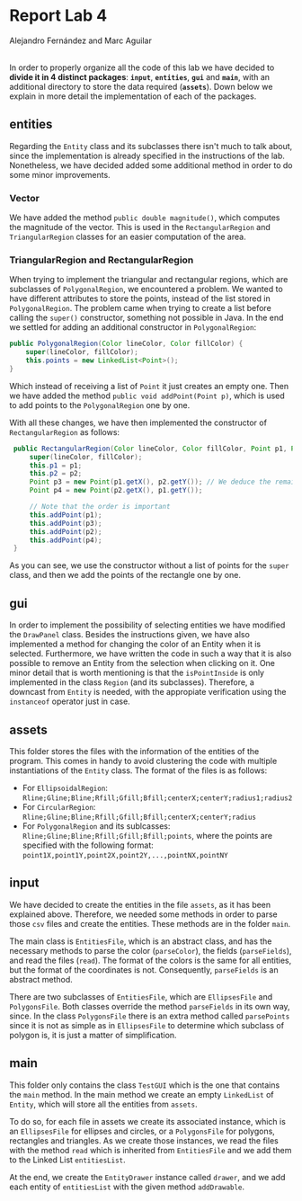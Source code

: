 # Report Lab 4
Alejandro Fernández and Marc Aguilar
<br>
<br>

In order to properly organize all the code of this lab we have decided to **divide it in 4 distinct packages**: **`input`**, **`entities`**, **`gui`** and **`main`**, with an additional directory to store the data required (**`assets`**). Down below we explain in more detail the implementation of each of the packages.

## entities

Regarding the `Entity` class and its subclasses there isn't much to talk about, since the implementation is already specified in the instructions of the lab. Nonetheless, we have decided added some additional method in order to do some minor improvements.

### Vector

We have added the method `public double magnitude()`, which computes the magnitude of the vector. This is used in the `RectangularRegion` and `TriangularRegion` classes for an easier computation of the area.

### TriangularRegion and RectangularRegion

When trying to implement the triangular and rectangular regions, which are subclasses of `PolygonalRegion`, we encountered a problem. We wanted to have different attributes to store the points, instead of the list stored in `PolygonalRegion`. The problem came when trying to create a list before calling the `super()` constructor, something not possible in Java. In the end we settled for adding an additional constructor in `PolygonalRegion`:

```java
public PolygonalRegion(Color lineColor, Color fillColor) {
    super(lineColor, fillColor);
    this.points = new LinkedList<Point>();
}
```

Which instead of receiving a list of `Point` it just creates an empty one. Then we have added the method `public void addPoint(Point p)`, which is used to add points to the `PolygonalRegion` one by one.

With all these changes, we have then implemented the constructor of `RectangularRegion` as follows:

```java
 public RectangularRegion(Color lineColor, Color fillColor, Point p1, Point p2) {
     super(lineColor, fillColor);
     this.p1 = p1;
     this.p2 = p2;
     Point p3 = new Point(p1.getX(), p2.getY()); // We deduce the remaining points of the rectangle
     Point p4 = new Point(p2.getX(), p1.getY());

     // Note that the order is important
     this.addPoint(p1);
     this.addPoint(p3);
     this.addPoint(p2);
     this.addPoint(p4);
 }
```

As you can see, we use the constructor without a list of points for the `super` class, and then we add the points of the rectangle one by one.

## gui

In order to implement the possibility of selecting entities we have modified the `DrawPanel` class. Besides the instructions given, we have also implemented a method for changing the color of an Entity when it is selected. Furthermore, we have written the code in such a way that it is also possible to remove an Entity from the selection when clicking on it. One minor detail that is worth mentioning is that the `isPointInside` is only implemented in the class `Region` (and its subclasses). Therefore, a downcast from `Entity` is needed, with the appropiate verification using the `instanceof` operator just in case.

## assets

This folder stores the files with the information of the entities of the program. This comes in handy to avoid clustering the code with multiple instantiations of the `Entity` class. The format of the files is as follows:
* For `EllipsoidalRegion`: `Rline;Gline;Bline;Rfill;Gfill;Bfill;centerX;centerY;radius1;radius2`
* For `CircularRegion`: `Rline;Gline;Bline;Rfill;Gfill;Bfill;centerX;centerY;radius`
* For `PolygonalRegion` and its sublcasses: `Rline;Gline;Bline;Rfill;Gfill;Bfill;points`, where the points are specified with the following format: `point1X,point1Y,point2X,point2Y,...,pointNX,pointNY`

## input

We have decided to create the entities in the file `assets`, as it has been explained above. Therefore, we needed some methods in order to parse those `csv` files and create the entities. These methods are in the folder `main`.

The main class is `EntitiesFile`, which is an abstract class, and has the necessary methods to parse the color (`parseColor`), the fields (`parseFields`), and read the files (`read`). The format of the colors is the same for all entities, but the format of the coordinates is not. Consequently, `parseFields` is an abstract method. 

There are two subclasses of `EntitiesFile`, which are `EllipsesFile` and `PolygonsFile`. Both classes override the method `parseFields` in its own way, since. In the class `PolygonsFile` there is an extra method called `parsePoints` since it is not as simple as in `EllipsesFile` to determine which subclass of polygon is, it is just a matter of simplification. 


## main

This folder only contains the class `TestGUI` which is the one that contains the `main` method. In the main method we create an empty `LinkedList` of `Entity`, which will store all the entities from `assets`. 

To do so, for each file in assets we create its associated instance, which is an `EllipsesFile` for ellipses and circles, or a `PolygonsFile` for polygons, rectangles and triangles. As we create those instances, we read the files with the method `read` which is inherited from `EntitiesFile` and we add them to the Linked List `entitiesList`. 

At the end, we create the `EntityDrawer` instance called `drawer`, and we add each entity of `entitiesList` with the given method `addDrawable`. 




